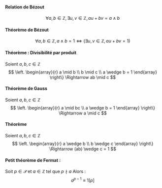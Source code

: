 #### Relation de Bézout
$$\forall a, b \in \mathbb{Z}, \exists u, v \in \mathbb{Z}, au + bv = a \wedge b$$

#### Théorème de Bézout
$$\forall a,b \in \mathbb{Z}, a\wedge b = 1 \Leftrightarrow (\exists u, v \in \mathbb{Z}, au + bv = 1)$$


#### Théorème : Divisibilité par produit
Soient $a, b, c \in \mathbb{Z}$ 
$$ \left. \begin{array}{r}
a \mid b \\
b \mid c \\
a \wedge b = 1
\end{array} \right\} \Rightarrow ab \mid c $$

#### Théorème de Gauss
Soient $a, b, c \in \mathbb{Z}$ 
$$ \left. \begin{array}{r}
a \mid bc \\
a \wedge b = 1
\end{array} \right\} \Rightarrow a \mid c $$

#### Théorème
Soient $a,b,c \in \mathbb{Z}$
$$ \left. \begin{array}{r}
a \wedge b \\
b \wedge c
\end{array} \right\} \Rightarrow (ab) \wedge c = 1 $$

#### Petit théorème de Fermat :
Soit $p \in \mathcal{P}$ et $a \in \mathbb{Z}$ tel que $p \nmid a$
Alors : $$a^{p-1} \equiv 1 [p]$$
